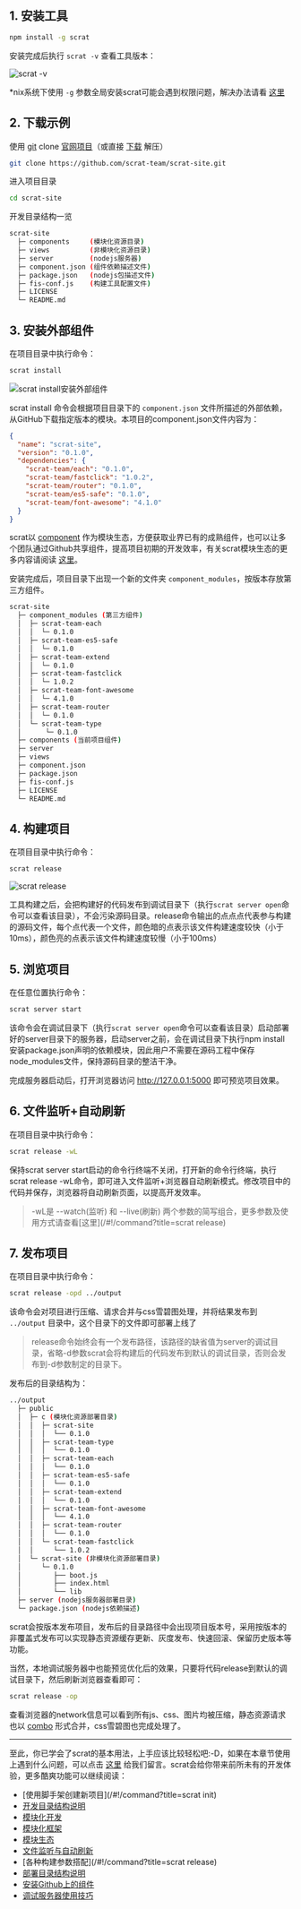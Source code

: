 ## 1. 安装工具

```bash
npm install -g scrat
```

安装完成后执行 ``scrat -v`` 查看工具版本：

![scrat -v](version.gif)

*nix系统下使用 ``-g`` 参数全局安装scrat可能会遇到权限问题，解决办法请看 [这里](https://github.com/scrat-team/scrat/issues/1)

## 2. 下载示例

使用 [git](http://www.git-scm.com/) clone [官网项目](https://github.com/scrat-team/scrat-site/)（或直接 [下载](https://github.com/scrat-team/scrat-site/archive/master.zip) 解压）

```bash
git clone https://github.com/scrat-team/scrat-site.git
```

进入项目目录

```bash
cd scrat-site
```

开发目录结构一览

```bash
scrat-site
  ├─ components     (模块化资源目录)
  ├─ views          (非模块化资源目录)
  ├─ server         (nodejs服务器)
  ├─ component.json (组件依赖描述文件)
  ├─ package.json   (nodejs包描述文件)
  ├─ fis-conf.js    (构建工具配置文件)
  ├─ LICENSE
  └─ README.md
```

## 3. 安装外部组件

在项目目录中执行命令：

```bash
scrat install
```

![scrat install安装外部组件](install.gif)

scrat install 命令会根据项目目录下的 ``component.json`` 文件所描述的外部依赖，从GitHub下载指定版本的模块。本项目的component.json文件内容为：

```json
{
  "name": "scrat-site",
  "version": "0.1.0",
  "dependencies": {
    "scrat-team/each": "0.1.0",
    "scrat-team/fastclick": "1.0.2",
    "scrat-team/router": "0.1.0",
    "scrat-team/es5-safe": "0.1.0",
    "scrat-team/font-awesome": "4.1.0"
  }
}
```

scrat以 [component](https://github.com/component/) 作为模块生态，方便获取业界已有的成熟组件，也可以让多个团队通过Github共享组件，提高项目初期的开发效率，有关scrat模块生态的更多内容请阅读 [这里](/#!/components)。

安装完成后，项目目录下出现一个新的文件夹 ``component_modules``，按版本存放第三方组件。

```bash
scrat-site
  ├─ component_modules (第三方组件)
  │  ├─ scrat-team-each
  │  │  └─ 0.1.0
  │  ├─ scrat-team-es5-safe
  │  │  └─ 0.1.0
  │  ├─ scrat-team-extend
  │  │  └─ 0.1.0
  │  ├─ scrat-team-fastclick
  │  │  └─ 1.0.2
  │  ├─ scrat-team-font-awesome
  │  │  └─ 4.1.0
  │  ├─ scrat-team-router
  │  │  └─ 0.1.0
  │  └─ scrat-team-type
  │      └─ 0.1.0
  ├─ components (当前项目组件)
  ├─ server
  ├─ views
  ├─ component.json
  ├─ package.json
  ├─ fis-conf.js
  ├─ LICENSE
  └─ README.md
```

## 4. 构建项目

在项目目录中执行命令：

```bash
scrat release
```

![scrat release](release.gif)

工具构建之后，会把构建好的代码发布到调试目录下（执行``scrat server open``命令可以查看该目录），不会污染源码目录。release命令输出的点点点代表参与构建的源码文件，每个点代表一个文件，颜色暗的点表示该文件构建速度较快（小于10ms），颜色亮的点表示该文件构建速度较慢（小于100ms）

## 5. 浏览项目

在任意位置执行命令：

```bash
scrat server start
```

该命令会在调试目录下（执行``scrat server open``命令可以查看该目录）启动部署好的server目录下的服务器，启动server之前，会在调试目录下执行npm install安装package.json声明的依赖模块，因此用户不需要在源码工程中保存node_modules文件，保持源码目录的整洁干净。

完成服务器启动后，打开浏览器访问 http://127.0.0.1:5000 即可预览项目效果。

## 6. 文件监听+自动刷新

在项目目录中执行命令：

```bash
scrat release -wL
```

保持scrat server start启动的命令行终端不关闭，打开新的命令行终端，执行scrat release -wL命令，即可进入文件监听+浏览器自动刷新模式。修改项目中的代码并保存，浏览器将自动刷新页面，以提高开发效率。

> -wL是 --watch(监听) 和 --live(刷新) 两个参数的简写组合，更多参数及使用方式请查看[这里](/#!/command?title=scrat release)

## 7. 发布项目

在项目目录中执行命令：

```bash
scrat release -opd ../output
```

该命令会对项目进行压缩、请求合并与css雪碧图处理，并将结果发布到 ``../output``  目录中，这个目录下的文件即可部署上线了

> release命令始终会有一个发布路径，该路径的缺省值为server的调试目录，省略-d参数scrat会将构建后的代码发布到默认的调试目录，否则会发布到-d参数制定的目录下。

发布后的目录结构为：

```bash
../output
  ├─ public
  │  ├─ c (模块化资源部署目录)
  │  │  ├─ scrat-site
  │  │  │  └── 0.1.0
  │  │  ├─ scrat-team-type
  │  │  │  └── 0.1.0
  │  │  ├─ scrat-team-each
  │  │  │  └── 0.1.0
  │  │  ├─ scrat-team-es5-safe
  │  │  │  └── 0.1.0
  │  │  ├─ scrat-team-extend
  │  │  │  └── 0.1.0
  │  │  ├─ scrat-team-font-awesome
  │  │  │  └── 4.1.0
  │  │  ├─ scrat-team-router
  │  │  │  └── 0.1.0
  │  │  └─ scrat-team-fastclick
  │  │     └── 1.0.2
  │  └─ scrat-site (非模块化资源部署目录)
  │     └─ 0.1.0
  │        ├── boot.js
  │        ├── index.html
  │        └── lib
  ├─ server (nodejs服务器部署目录)
  └─ package.json (nodejs依赖描述)
```

scrat会按版本发布项目，发布后的目录路径中会出现项目版本号，采用按版本的非覆盖式发布可以实现静态资源缓存更新、灰度发布、快速回滚、保留历史版本等功能。

当然，本地调试服务器中也能预览优化后的效果，只要将代码release到默认的调试目录下，然后刷新浏览器查看即可：

```bash
scrat release -op
```

查看浏览器的network信息可以看到所有js、css、图片均被压缩，静态资源请求也以 [combo](https://github.com/alibaba/nginx-http-concat) 形式合并，css雪碧图也完成处理了。

--------

至此，你已学会了scrat的基本用法，上手应该比较轻松吧:-D，如果在本章节使用上遇到什么问题，可以点击 [这里](https://github.com/scrat-team/scrat/issues) 给我们留言。scrat会给你带来前所未有的开发体验，更多酷爽功能可以继续阅读：

* [使用脚手架创建新项目](/#!/command?title=scrat init)
* [开发目录结构说明](/#!/modular?title=规范)
* [模块化开发](/#!/modular)
* [模块化框架](/#!/framework)
* [模块生态](/#!/components)
* [文件监听与自动刷新](/#!/command?title=本地开发)
* [各种构建参数搭配](/#!/command?title=scrat release)
* [部署目录结构说明](/#!/todo)
* [安装Github上的组件](/#!/components?title=安装)
* [调试服务器使用技巧](/#!/command?title=scrat%20server%20%26lt%3Bcmd%26gt%3B)